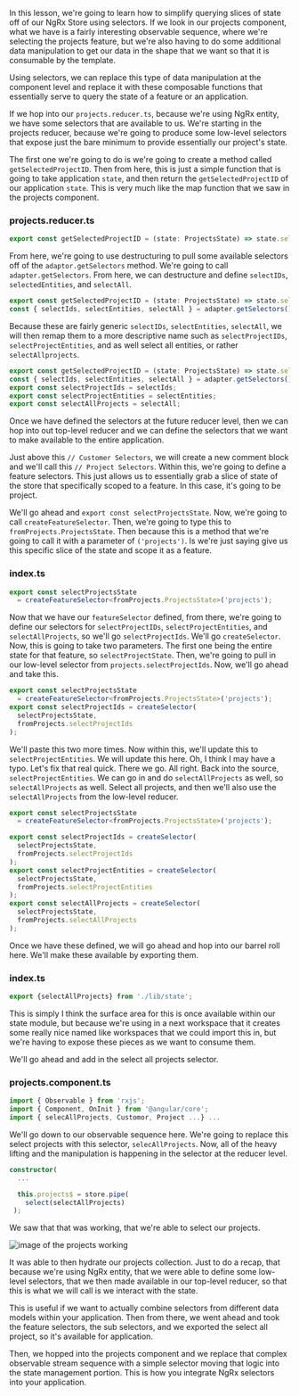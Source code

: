 In this lesson, we're going to learn how to simplify querying slices of state off of our NgRx Store using selectors. If we look in our projects component, what we have is a fairly interesting observable sequence, where we're selecting the projects feature, but we're also having to do some additional data manipulation to get our data in the shape that we want so that it is consumable by the template.

Using selectors, we can replace this type of data manipulation at the component level and replace it with these composable functions that essentially serve to query the state of a feature or an application.

If we hop into our `projects.reducer.ts`, because we're using NgRx entity, we have some selectors that are available to us. We're starting in the projects reducer, because we're going to produce some low-level selectors that expose just the bare minimum to provide essentially our project's state.

The first one we're going to do is we're going to create a method called `getSelectedProjectID`. Then from here, this is just a simple function that is going to take application `state`, and then return the `getSelectedProjectID` of our application `state`. This is very much like the map function that we saw in the projects component.

### projects.reducer.ts
```ts
export const getSelectedProjectID = (state: ProjectsState) => state.selectedProjectId;
```

From here, we're going to use destructuring to pull some available selectors off of the `adaptor.getSelectors` method. We're going to call `adapter.getSelectors`. From here, we can destructure and define `selectIDs`, `selectedEntities`, and `selectAll`.

```ts
export const getSelectedProjectID = (state: ProjectsState) => state.selectedProjectId;
const { selectIds, selectEntities, selectAll } = adapter.getSelectors();
```

Because these are fairly generic `selectIDs`, `selectEntities`, `selectAll`, we will then remap them to a more descriptive name such as `selectProjectIDs`, `selectProjectEntities`, and as well select all entities, or rather `selectAllprojects`.

```ts
export const getSelectedProjectID = (state: ProjectsState) => state.selectedProjectId;
const { selectIds, selectEntities, selectAll } = adapter.getSelectors();
export const selectProjectIds = selectIds;
export const selectProjectEntities = selectEntities;
export const selectAllProjects = selectAll;
```

Once we have defined the selectors at the future reducer level, then we can hop into out top-level reducer and we can define the selectors that we want to make available to the entire application.

Just above this `// Customer Selectors`, we will create a new comment block and we'll call this `// Project Selectors`. Within this, we're going to define a feature selectors. This just allows us to essentially grab a slice of state of the store that specifically scoped to a feature. In this case, it's going to be project.

We'll go ahead and `export const selectProjectsState`. Now, we're going to call `createFeatureSelector`. Then, we're going to type this to `fromProjects.ProjectsState`. Then because this is a method that we're going to call it with a parameter of `('projects')`. Is we're just saying give us this specific slice of the state and scope it as a feature.

### index.ts
```ts
export const selectProjectsState
  = createFeatureSelector<fromProjects.ProjectsState>('projects');
```

Now that we have our `featureSelector` defined, from there, we're going to define our selectors for `selectProjectIDs`, `selectProjectEntities`, and `selectAllProjects`, so we'll go `selectProjectIds`. We'll go `createSelector`. Now, this is going to take two parameters. The first one being the entire state for that feature, so `selectProjectState`. Then, we're going to pull in our low-level selector from `projects.selectProjectIds`. Now, we'll go ahead and take this. 

```ts
export const selectProjectsState
  = createFeatureSelector<fromProjects.ProjectsState>('projects');
export const selectProjectIds = createSelector(
  selectProjectsState,
  fromProjects.selectProjectIds
);
```

We'll paste this two more times. Now within this, we'll update this to `selectProjectEntities`. We will update this here. Oh, I think I may have a typo. Let's fix that real quick. There we go. All right. Back into the source, `selectProjectEntities`. We can go in and do `selectAllProjects` as well, so `selectAllProjects` as well. Select all projects, and then we'll also use the `selectAllProjects` from the low-level reducer.  

```ts
export const selectProjectsState
  = createFeatureSelector<fromProjects.ProjectsState>('projects');

export const selectProjectIds = createSelector(
  selectProjectsState,
  fromProjects.selectProjectIds
);
export const selectProjectEntities = createSelector(
  selectProjectsState,
  fromProjects.selectProjectEntities
);
export const selectAllProjects = createSelector(
  selectProjectsState,
  fromProjects.selectAllProjects
);
```

Once we have these defined, we will go ahead and hop into our barrel roll here. We'll make these available by exporting them.

### index.ts
```ts
export {selectAllProjects} from './lib/state';
``` 

This is simply I think the surface area for this is once available within our state module, but because we're using in a next workspace that it creates some really nice named like workspaces that we could import this in, but we're having to expose these pieces as we want to consume them.

We'll go ahead and add in the select all projects selector. 

### projects.component.ts

```ts
import { Observable } from 'rxjs';
import { Component, OnInit } from '@angular/core';
import { selecAllProjects, Customor, Project ...} ...
```

We'll go down to our observable sequence here. We're going to replace this select projects with this selector, `selecAllProjects`. Now, all of the heavy lifting and the manipulation is happening in the selector at the reducer level.

```ts
constructor(
  ...

  this.projects$ = store.pipe(
    select(selectAllProjects)  
 );
``` 

We saw that that was working, that we're able to select our projects. 

![image of the projects working](https://res.cloudinary.com/dg3gyk0gu/image/upload/v1543856682/transcript-images/angular-simplify-querying-for-state-with-ngrx-selectors-in-angular-hydration.png)

It was able to then hydrate our projects collection. Just to do a recap, that because we're using NgRx entity, that we were able to define some low-level selectors, that we then made available in our top-level reducer, so that this is what we will call is we interact with the state.

This is useful if we want to actually combine selectors from different data models within your application. Then from there, we went ahead and took the feature selectors, the sub selectors, and we exported the select all project, so it's available for application.

Then, we hopped into the projects component and we replace that complex observable stream sequence with a simple selector moving that logic into the state management portion. This is how you integrate NgRx selectors into your application.